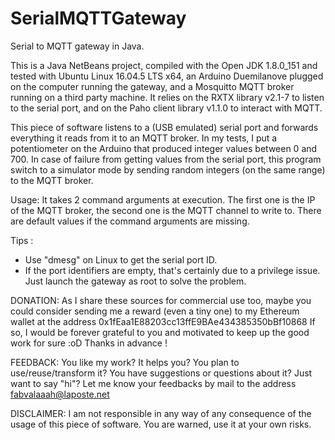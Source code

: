 # SerialMQTTGateway
Serial to MQTT gateway in Java.

This is a Java NetBeans project, compiled with the Open JDK 1.8.0_151 and tested
with Ubuntu Linux 16.04.5 LTS x64, an Arduino Duemilanove plugged on the
computer running the gateway, and a Mosquitto MQTT broker running on a third
party machine. It relies on the RXTX library v2.1-7 to listen to the serial
port, and on the Paho client library v1.1.0 to interact with MQTT.

This piece of software listens to a (USB emulated) serial port and forwards
everything it reads from it to an MQTT broker. In my tests, I put a
potentiometer on the Arduino that produced integer values between 0 and 700. In
case of failure from getting values from the serial port, this program switch to
a simulator mode by sending random integers (on the same range) to the MQTT
broker.

Usage: It takes 2 command arguments at execution. The first one is the IP of the
MQTT broker, the second one is the MQTT channel to write to. There are default
values if the command arguments are missing.

Tips :
- Use "dmesg" on Linux to get the serial port ID.
- If the port identifiers are empty, that's certainly due to a privilege issue.
Just launch the gateway as root to solve the problem.

DONATION:
As I share these sources for commercial use too, maybe you could consider
sending me a reward (even a tiny one) to my Ethereum wallet at the address
0x1fEaa1E88203cc13ffE9BAe434385350bBf10868
If so, I would be forever grateful to you and motivated to keep up the good work
for sure :oD Thanks in advance !

FEEDBACK:
You like my work? It helps you? You plan to use/reuse/transform it? You have
suggestions or questions about it? Just want to say "hi"? Let me know your
feedbacks by mail to the address fabvalaaah@laposte.net

DISCLAIMER:
I am not responsible in any way of any consequence of the usage of this piece of
software. You are warned, use it at your own risks.